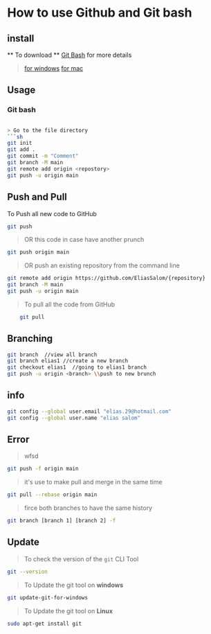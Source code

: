 # How to use Github and Git bash

## install
** To download **
[Git Bash](https://gitforwindows.org/)
for more details
> [for windows](https://www.youtube.com/watch?v=4xqVv2lTo40)
> [for mac](https://www.youtube.com/watch?v=F02LEVYEmQw&ab_channel=TechStart)

## Usage

### Git bash

```bash

> Go to the file directory
```sh
git init 
git add .
git commit -m "Comment"
git branch -M main
git remote add origin <repostory>
git push -u origin main
```
## Push and Pull
To Push all new code to GitHub
```sh
git push 
```
> OR this code in case have another prunch
```sh
git push origin main
```
> OR push an existing repository from the command line
```sh
git remote add origin https://github.com/EliasSalom/{repository}
git branch -M main
git push -u origin main
```
> To pull all the code from GitHub
```sh
    git pull
```

## Branching
```sh
git branch  //view all branch
git branch elias1 //create a new branch
git checkout elias1  //going to elias1 branch
git push -u origin <branch> \\push to new brunch
```
## info
```sh
git config --global user.email "elias.29@hotmail.com"
git config --global user.name "elias salom"
```
## Error
> wfsd
```sh
git push -f origin main
```
> it's use to make pull and merge in the same time
```sh
git pull --rebase origin main
```
> firce both branches to have the same history
```sh
git branch [branch 1] [branch 2] -f
```
## Update
> To check the version of the `git` CLI Tool
```sh
git --version
```
> To Update the git tool on **windows**
```sh
git update-git-for-windows
```
> To Update the git tool on **Linux**
```sh
sudo apt-get install git
```
